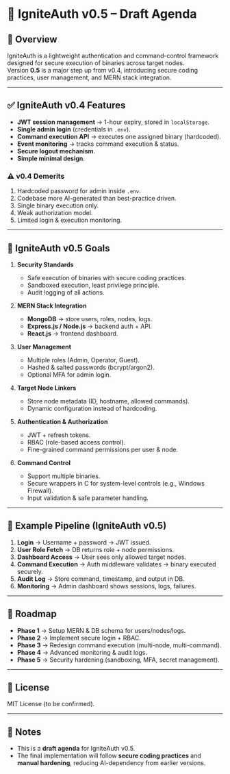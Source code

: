 # 🚀 IgniteAuth v0.5 – Draft Agenda

## 🔹 Overview
IgniteAuth is a lightweight authentication and command-control framework designed for secure execution of binaries across target nodes.  
Version **0.5** is a major step up from v0.4, introducing secure coding practices, user management, and MERN stack integration.

---

## ✅ IgniteAuth v0.4 Features
- **JWT session management** → 1-hour expiry, stored in `localStorage`.  
- **Single admin login** (credentials in `.env`).  
- **Command execution API** → executes one assigned binary (hardcoded).  
- **Event monitoring** → tracks command execution & status.  
- **Secure logout mechanism**.  
- **Simple minimal design**.

### ⚠️ v0.4 Demerits
1. Hardcoded password for admin inside `.env`.  
2. Codebase more AI-generated than best-practice driven.  
3. Single binary execution only.  
4. Weak authorization model.  
5. Limited login & execution monitoring.  

---

## 🔹 IgniteAuth v0.5 Goals
1. **Security Standards**  
   - Safe execution of binaries with secure coding practices.  
   - Sandboxed execution, least privilege principle.  
   - Audit logging of all actions.  

2. **MERN Stack Integration**  
   - **MongoDB** → store users, roles, nodes, logs.  
   - **Express.js / Node.js** → backend auth + API.  
   - **React.js** → frontend dashboard.  

3. **User Management**  
   - Multiple roles (Admin, Operator, Guest).  
   - Hashed & salted passwords (bcrypt/argon2).  
   - Optional MFA for admin login.  

4. **Target Node Linkers**  
   - Store node metadata (ID, hostname, allowed commands).  
   - Dynamic configuration instead of hardcoding.  

5. **Authentication & Authorization**  
   - JWT + refresh tokens.  
   - RBAC (role-based access control).  
   - Fine-grained command permissions per user & node.  

6. **Command Control**  
   - Support multiple binaries.  
   - Secure wrappers in C for system-level controls (e.g., Windows Firewall).  
   - Input validation & safe parameter handling.  

---

## 🔹 Example Pipeline (IgniteAuth v0.5)
1. **Login** → Username + password → JWT issued.  
2. **User Role Fetch** → DB returns role + node permissions.  
3. **Dashboard Access** → User sees only allowed target nodes.  
4. **Command Execution** → Auth middleware validates → binary executed securely.  
5. **Audit Log** → Store command, timestamp, and output in DB.  
6. **Monitoring** → Admin dashboard shows sessions, logs, failures.  

---

## 🔹 Roadmap
- **Phase 1** → Setup MERN & DB schema for users/nodes/logs.  
- **Phase 2** → Implement secure login + RBAC.  
- **Phase 3** → Redesign command execution (multi-node, multi-command).  
- **Phase 4** → Advanced monitoring & audit logs.  
- **Phase 5** → Security hardening (sandboxing, MFA, secret management).  

---

## 🔹 License
MIT License (to be confirmed).  

---

## 📌 Notes
- This is a **draft agenda** for IgniteAuth v0.5.  
- The final implementation will follow **secure coding practices** and **manual hardening**, reducing AI-dependency from earlier versions.  
